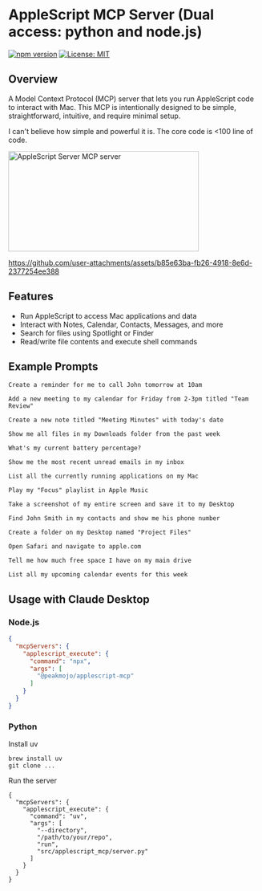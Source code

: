 # AppleScript MCP Server (Dual access: python and node.js)

[![npm version](https://img.shields.io/npm/v/@peakmojo/applescript-mcp.svg)](https://www.npmjs.com/package/@peakmojo/applescript-mcp) [![License: MIT](https://img.shields.io/badge/License-MIT-yellow.svg)](https://opensource.org/licenses/MIT)

## Overview

A Model Context Protocol (MCP) server that lets you run AppleScript code to interact with Mac. This MCP is intentionally designed to be simple, straightforward, intuitive, and require minimal setup.

I can't believe how simple and powerful it is. The core code is <100 line of code.

<a href="https://glama.ai/mcp/servers/@peakmojo/applescript-mcp">
  <img width="380" height="200" src="https://glama.ai/mcp/servers/@peakmojo/applescript-mcp/badge" alt="AppleScript Server MCP server" />
</a>

https://github.com/user-attachments/assets/b85e63ba-fb26-4918-8e6d-2377254ee388

## Features

* Run AppleScript to access Mac applications and data
* Interact with Notes, Calendar, Contacts, Messages, and more
* Search for files using Spotlight or Finder
* Read/write file contents and execute shell commands

## Example Prompts

```
Create a reminder for me to call John tomorrow at 10am
```

```
Add a new meeting to my calendar for Friday from 2-3pm titled "Team Review"
```

```
Create a new note titled "Meeting Minutes" with today's date
```

```
Show me all files in my Downloads folder from the past week
```

```
What's my current battery percentage?
```

```
Show me the most recent unread emails in my inbox
```

```
List all the currently running applications on my Mac
```

```
Play my "Focus" playlist in Apple Music
```

```
Take a screenshot of my entire screen and save it to my Desktop
```

```
Find John Smith in my contacts and show me his phone number
```

```
Create a folder on my Desktop named "Project Files"
```

```
Open Safari and navigate to apple.com
```

```
Tell me how much free space I have on my main drive
```

```
List all my upcoming calendar events for this week
```

## Usage with Claude Desktop

### Node.js
```json
{
  "mcpServers": {
    "applescript_execute": {
      "command": "npx",
      "args": [
        "@peakmojo/applescript-mcp"
      ]
    }
  }
}
```

### Python
Install uv
```
brew install uv
git clone ...
```

Run the server
```
{
  "mcpServers": {
    "applescript_execute": {
      "command": "uv",
      "args": [
        "--directory",
        "/path/to/your/repo",
        "run",
        "src/applescript_mcp/server.py"
      ]
    }
  }
}
```
